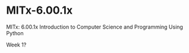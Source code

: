 # MITx-6.00.1x
MITx: 6.00.1x Introduction to Computer Science and Programming Using Python

Week 1?
